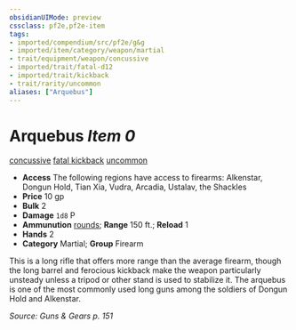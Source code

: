 ```yaml
---
obsidianUIMode: preview
cssclass: pf2e,pf2e-item
tags:
- imported/compendium/src/pf2e/g&g
- imported/item/category/weapon/martial
- trait/equipment/weapon/concussive
- imported/trait/fatal-d12
- imported/trait/kickback
- trait/rarity/uncommon
aliases: ["Arquebus"]
---
```

# Arquebus *Item 0*  
[concussive](concussive-g-g.md)  [fatal <d12>](fatal.md)  [kickback](kickback-g-g.md)  [uncommon](uncommon.md)  

- **Access** The following regions have access to firearms: Alkenstar, Dongun Hold, Tian Xia, Vudra, Arcadia, Ustalav, the Shackles
- **Price** 10 gp
- **Bulk** 2
- **Damage** `1d8` P
- **Ammunution** [rounds](round-10-g-g.md); **Range** 150 ft.; **Reload** 1
- **Hands** 2
- **Category** Martial; **Group** Firearm 

This is a long rifle that offers more range than the average firearm, though the long barrel and ferocious kickback make the weapon particularly unsteady unless a tripod or other stand is used to stabilize it. The arquebus is one of the most commonly used long guns among the soldiers of Dongun Hold and Alkenstar.

*Source: Guns & Gears p. 151*